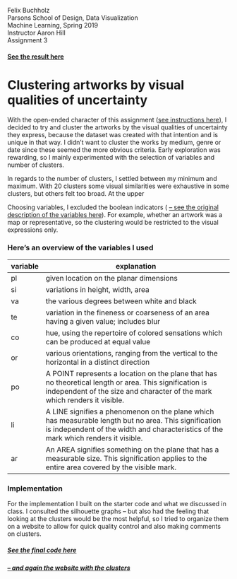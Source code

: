 Felix Buchholz  
Parsons School of Design, Data Visualization  
Machine Learning, Spring 2019  
Instructor Aaron Hill  
Assignment 3  

#### [See the result here](https://felixbuchholz.github.io/ml-cluster-uncertainty/)

# Clustering artworks by visual qualities of uncertainty

With the open-ended character of this assignment ([see instructions here](https://github.com/visualizedata/ml/tree/master/ML_assignment_3/option_2)), I decided to try and cluster the artworks by the visual qualities of uncertainty they express, because the dataset was created with that intention and is unique in that way. I didn’t want to cluster the works by medium, genre or date since these seemed the more obvious criteria. Early exploration was rewarding, so I mainly experimented with the selection of variables and number of clusters.

In regards to the number of clusters, I settled between my minimum and maximum. With 20 clusters some visual similarities were exhaustive in some clusters, but others felt too broad. At the upper

Choosing variables, I excluded the boolean indicators ( [ – see the original description of the variables here](https://github.com/visualizedata/ml/blob/master/ML_assignment_3/option_2/contents-of-cluster_images.csv)). For example, whether an artwork was a map or representative, so the clustering would be restricted to the visual expressions only.

### Here’s an overview of the variables I used
| variable | explanation                                                                                                                                                                                  |
|----------|----------------------------------------------------------------------------------------------------------------------------------------------------------------------------------------------|
| pl       | given location on the planar dimensions                                                                                                                                                      |
| si       | variations in height, width, area                                                                                                                                                            |
| va       | the various degrees between white and black                                                                                                                                                  |
| te       | variation in the fineness or coarseness of an area having a given value; includes blur                                                                                                       |
| co       | hue, using the repertoire of colored sensations which can be produced at equal value                                                                                                         |
| or       | various orientations, ranging from the vertical to the horizontal in a distinct direction                                                                                                    |
| po       | A POINT represents a location on the plane that has no theoretical length or area. This signification is independent of the size and character of the mark which renders it visible.         |
| li       | A LINE signifies a phenomenon on the plane which has measurable length but no area. This signification is independent of the width and characteristics of the mark which renders it visible. |
| ar       | An AREA signifies something on the plane that has a measurable size. This signification applies to the entire area covered by the visible mark.                                              |

### Implementation

For the implementation I built on the starter code and what we discussed in class. I consulted the silhouette graphs – but also had the feeling that looking at the clusters would be the most helpful, so I tried to organize them on a website to allow for quick quality control and also making comments on clusters.

##### [See the final code here](https://github.com/felixbuchholz/ml-cluster-uncertainty/blob/master/cluster.ipynb)

##### [– and again the website with the clusters](https://felixbuchholz.github.io/ml-cluster-uncertainty/)
